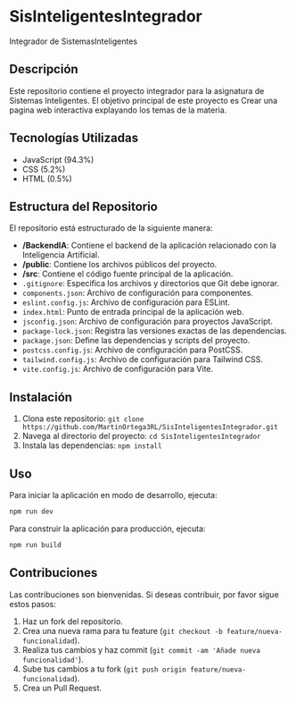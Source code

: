 # SisInteligentesIntegrador

Integrador de SistemasInteligentes

## Descripción

Este repositorio contiene el proyecto integrador para la asignatura de Sistemas Inteligentes. El objetivo principal de este proyecto es Crear una pagina web interactiva explayando los temas de la materia.

## Tecnologías Utilizadas

* JavaScript (94.3%)
* CSS (5.2%)
* HTML (0.5%)

## Estructura del Repositorio

El repositorio está estructurado de la siguiente manera:

* **/BackendIA**: Contiene el backend de la aplicación relacionado con la Inteligencia Artificial.
* **/public**: Contiene los archivos públicos del proyecto.
* **/src**: Contiene el código fuente principal de la aplicación.
* `.gitignore`: Especifica los archivos y directorios que Git debe ignorar.
* `components.json`: Archivo de configuración para componentes.
* `eslint.config.js`: Archivo de configuración para ESLint.
* `index.html`: Punto de entrada principal de la aplicación web.
* `jsconfig.json`: Archivo de configuración para proyectos JavaScript.
* `package-lock.json`: Registra las versiones exactas de las dependencias.
* `package.json`: Define las dependencias y scripts del proyecto.
* `postcss.config.js`: Archivo de configuración para PostCSS.
* `tailwind.config.js`: Archivo de configuración para Tailwind CSS.
* `vite.config.js`: Archivo de configuración para Vite.

## Instalación

1. Clona este repositorio: `git clone https://github.com/MartinOrtega3RL/SisInteligentesIntegrador.git`
2. Navega al directorio del proyecto: `cd SisInteligentesIntegrador`
3. Instala las dependencias: `npm install`

## Uso

Para iniciar la aplicación en modo de desarrollo, ejecuta:

```bash
npm run dev
```

Para construir la aplicación para producción, ejecuta:

```bash
npm run build
```

## Contribuciones

Las contribuciones son bienvenidas. Si deseas contribuir, por favor sigue estos pasos:

1. Haz un fork del repositorio.
2. Crea una nueva rama para tu feature (`git checkout -b feature/nueva-funcionalidad`).
3. Realiza tus cambios y haz commit (`git commit -am 'Añade nueva funcionalidad'`).
4. Sube tus cambios a tu fork (`git push origin feature/nueva-funcionalidad`).
5. Crea un Pull Request.
